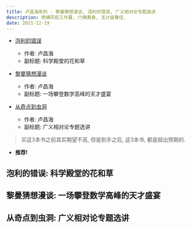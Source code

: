 ```yaml
---
title: 卢昌海系列 - 黎曼猜想漫谈, 泡利的错误, 广义相对论专题选讲
description: 雨横风狂三月暮, 门掩黄昏, 无计留春住.
date: 2021-12-19
---
```


* [泡利的错误](https://book.douban.com/subject/30333795/)
  - 作者: 卢昌海
  - 副标题: 科学殿堂的花和草

* [黎曼猜想漫谈](https://book.douban.com/subject/26849607/)
  - 作者: 卢昌海
  - 副标题: 一场攀登数学高峰的天才盛宴

* [从奇点到虫洞](https://book.douban.com/subject/25775689/)
  - 作者: 卢昌海
  - 副标题: 广义相对论专题选讲

> 买这3本书之前其实期望不高, 但是到手之后, 这3本书, 都是超出预期的.

* **推荐!**

## 泡利的错误: 科学殿堂的花和草

## 黎曼猜想漫谈: 一场攀登数学高峰的天才盛宴

## 从奇点到虫洞: 广义相对论专题选讲
